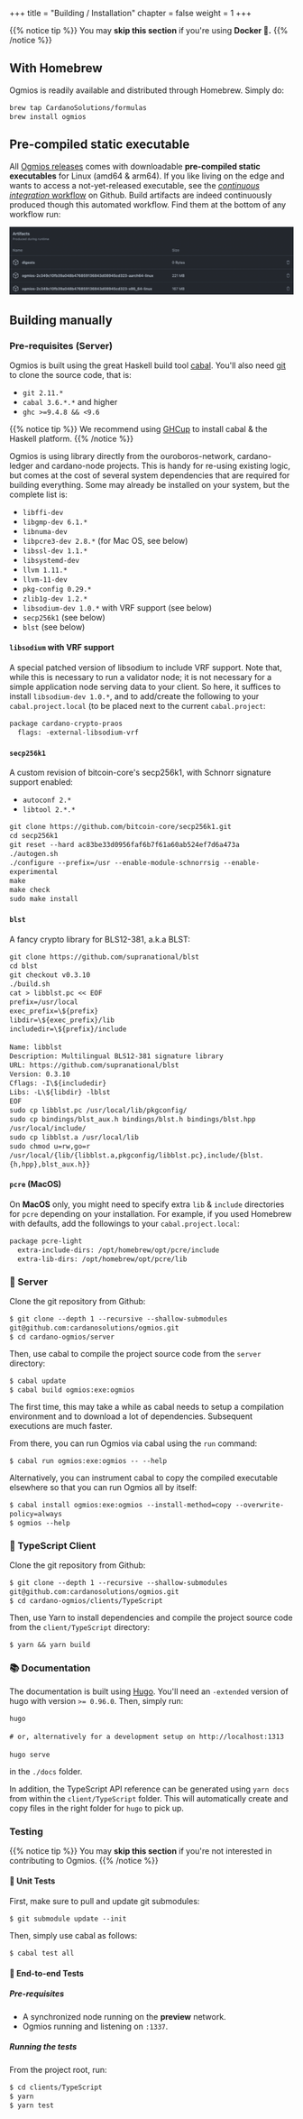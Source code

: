+++
title = "Building / Installation"
chapter = false
weight = 1
+++

{{% notice tip %}}
You may **skip this section** if you're using **Docker 🐳.**
{{% /notice %}}

## With Homebrew

Ogmios is readily available and distributed through Homebrew. Simply do:

```
brew tap CardanoSolutions/formulas
brew install ogmios
```

## Pre-compiled static executable

All [Ogmios releases](https://github.com/CardanoSolutions/ogmios/releases) comes with downloadable **pre-compiled static executables** for Linux (amd64 & arm64). If you like living on the edge and wants to access a not-yet-released executable, see the [_continuous integration_ workflow](https://github.com/CardanoSolutions/ogmios/actions/workflows/continuous-integration.yaml) on Github. Build artifacts are indeed continuously produced though this automated workflow. Find them at the bottom of any workflow run:

![](/build-artifacts.png)

## Building manually

### Pre-requisites (Server)

Ogmios is built using the great Haskell build tool [cabal](https://cabal.readthedocs.io/en). You'll also need [git](https://git-scm.com/) to clone the source code, that is:

- `git 2.11.*`
- `cabal 3.6.*.*` and higher
- `ghc >=9.4.8 && <9.6`

{{% notice tip %}}
We recommend using [GHCup](https://www.haskell.org/ghcup/) to install cabal & the Haskell platform.
{{% /notice %}}

Ogmios is using library directly from the ouroboros-network, cardano-ledger and cardano-node projects. This is handy for re-using existing logic, but comes at the cost of several system dependencies that are required for building everything. Some may already be installed on your system, but the complete list is:

- `libffi-dev`
- `libgmp-dev 6.1.*`
- `libnuma-dev`
- `libpcre3-dev 2.8.*` (for Mac OS, see below)
- `libssl-dev 1.1.*`
- `libsystemd-dev`
- `llvm 1.11.*`
- `llvm-11-dev`
- `pkg-config 0.29.*`
- `zlib1g-dev 1.2.*`
- `libsodium-dev 1.0.*`  with VRF support (see below)
- `secp256k1` (see below)
- `blst` (see below)

#### `libsodium` with VRF support

A special patched version of libsodium to include VRF support. Note that, while this is necessary to run a validator node; it is not necessary for a simple application node serving data to your client. So here, it suffices to install `libsodium-dev 1.0.*`, and to add/create the following to your `cabal.project.local` (to be placed next to the current `cabal.project`:

  ```cabal
  package cardano-crypto-praos
    flags: -external-libsodium-vrf
  ```

#### `secp256k1`

A custom revision of bitcoin-core's secp256k1, with Schnorr signature support enabled:

- `autoconf 2.*`
- `libtool 2.*.*`

```console
git clone https://github.com/bitcoin-core/secp256k1.git
cd secp256k1
git reset --hard ac83be33d0956faf6b7f61a60ab524ef7d6a473a
./autogen.sh
./configure --prefix=/usr --enable-module-schnorrsig --enable-experimental
make
make check
sudo make install
```

#### `blst`

A fancy crypto library for BLS12-381, a.k.a BLST:

```console
git clone https://github.com/supranational/blst
cd blst
git checkout v0.3.10
./build.sh
cat > libblst.pc << EOF
prefix=/usr/local
exec_prefix=\${prefix}
libdir=\${exec_prefix}/lib
includedir=\${prefix}/include

Name: libblst
Description: Multilingual BLS12-381 signature library
URL: https://github.com/supranational/blst
Version: 0.3.10
Cflags: -I\${includedir}
Libs: -L\${libdir} -lblst
EOF
sudo cp libblst.pc /usr/local/lib/pkgconfig/
sudo cp bindings/blst_aux.h bindings/blst.h bindings/blst.hpp  /usr/local/include/
sudo cp libblst.a /usr/local/lib
sudo chmod u=rw,go=r /usr/local/{lib/{libblst.a,pkgconfig/libblst.pc},include/{blst.{h,hpp},blst_aux.h}}
```

#### `pcre` (MacOS)

On **MacOS** only, you might need to specify extra `lib` & `include` directories for `pcre` depending on your installation. For example, if you used Homebrew with defaults, add the followings to your `cabal.project.local`:

```cabal
package pcre-light
  extra-include-dirs: /opt/homebrew/opt/pcre/include
  extra-lib-dirs: /opt/homebrew/opt/pcre/lib
```

### 🔨 Server

Clone the git repository from Github:

```console
$ git clone --depth 1 --recursive --shallow-submodules git@github.com:cardanosolutions/ogmios.git
$ cd cardano-ogmios/server
```

Then, use cabal to compile the project source code from the `server` directory:

```console
$ cabal update
$ cabal build ogmios:exe:ogmios
```

The first time, this may take a while as cabal needs to setup a compilation environment and to download a lot of dependencies. Subsequent executions are much faster.

From there, you can run Ogmios via cabal using the `run` command:

```console
$ cabal run ogmios:exe:ogmios -- --help
```

Alternatively, you can instrument cabal to copy the compiled executable elsewhere so that you can run Ogmios all by itself:

```console
$ cabal install ogmios:exe:ogmios --install-method=copy --overwrite-policy=always
$ ogmios --help
```

### 🔨 TypeScript Client

Clone the git repository from Github:

```console
$ git clone --depth 1 --recursive --shallow-submodules git@github.com:cardanosolutions/ogmios.git
$ cd cardano-ogmios/clients/TypeScript
```

Then, use Yarn to install dependencies and compile the project source code from the
`client/TypeScript` directory:

```console
$ yarn && yarn build
```

### 📚 Documentation

The documentation is built using [Hugo](https://gohugo.io/documentation/). You'll need an `-extended` version of hugo with version `>= 0.96.0`. Then, simply run:

```
hugo

# or, alternatively for a development setup on http://localhost:1313

hugo serve
```

in the `./docs` folder.


In addition, the TypeScript API reference can be generated using `yarn docs` from within the `client/TypeScript` folder. This will automatically create and copy files in the right folder for `hugo` to pick up.

### Testing

{{% notice tip %}}
You may **skip this section** if you're not interested in contributing to Ogmios.
{{% /notice %}}

#### 🔧 Unit Tests

First, make sure to pull and update git submodules:

```console
$ git submodule update --init
```

Then, simply use cabal as follows:

```console
$ cabal test all
```

#### 💨 End-to-end Tests

##### Pre-requisites

- A synchronized node running on the **preview** network.
- Ogmios running and listening on `:1337`.

##### Running the tests

From the project root, run:

```console
$ cd clients/TypeScript
$ yarn
$ yarn test
```
